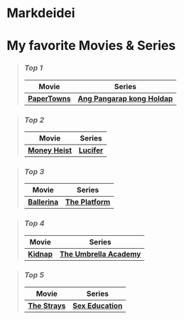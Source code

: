 # Markdeidei
# My favorite Movies & Series
> ### *Top 1*
>>
> |Movie|Series|
> |:-:|:-:|
> | **[PaperTowns](https://www.imdb.com/title/tt3622592/?ref_=nv_sr_srsg_2_tt_6_nm_2_q_papert)** | **[Ang Pangarap kong Holdap](https://www.imdb.com/title/tt9349770/?ref_=nv_sr_srsg_0_tt_8_nm_0_q_Ang%2520panga)** |

> ### *Top 2*
>>
> |Movie|Series|
> |:-:|:-:|
> | **[Money Heist](https://www.imdb.com/title/tt6468322/?ref_=fn_al_tt_1)** | **[Lucifer](https://www.imdb.com/title/tt4052886/?ref_=fn_al_tt_1)** |

> ### *Top 3*
>>
> |Movie|Series|
> |:-:|:-:|
> | **[Ballerina](https://www.imdb.com/title/tt26350277/?ref_=nv_sr_srsg_3_tt_6_nm_2_q_baller)** | **[The Platform](https://www.imdb.com/title/tt8228288/?ref_=nv_sr_srsg_0_tt_8_nm_0_q_the%2520platfor)** |

> ### *Top 4*
>>
> |Movie|Series|
> |:-:|:-:|
> | **[Kidnap](https://www.imdb.com/title/tt1458169/?ref_=nv_sr_srsg_0_tt_8_nm_0_q_kidnap)** | **[The Umbrella Academy](https://www.imdb.com/title/tt1312171/?ref_=nv_sr_srsg_0_tt_3_nm_5_q_umb)** |

> ### *Top 5*
>>
> |Movie|Series|
> |:-:|:-:|
> | **[The Strays](https://www.imdb.com/title/tt16437278/?ref_=nv_sr_srsg_0_tt_8_nm_0_q_the%2520strays)** | **[Sex Education](https://www.imdb.com/title/tt7767422/?ref_=nv_sr_srsg_0_tt_4_nm_4_q_sex%2520)** |
